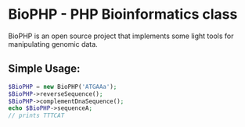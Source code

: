 # BioPHP - PHP Bioinformatics class
BioPHP is an open source project that implements some light tools for manipulating genomic data.

## Simple Usage:

```php
$BioPHP = new BioPHP('ATGAAa');
$BioPHP->reverseSequence();
$BioPHP->complementDnaSequence();
echo $BioPHP->sequenceA;
// prints TTTCAT
```
